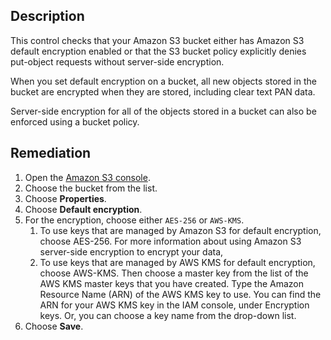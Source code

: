 ## Description

This control checks that your Amazon S3 bucket either has Amazon S3 default encryption enabled or that the S3 bucket policy explicitly denies put-object requests without server-side encryption.

When you set default encryption on a bucket, all new objects stored in the bucket are encrypted when they are stored, including clear text PAN data.

Server-side encryption for all of the objects stored in a bucket can also be enforced using a bucket policy.

## Remediation

1. Open the [Amazon S3 console](https://console.aws.amazon.com/s3/).
2. Choose the bucket from the list.
3. Choose **Properties**.
4. Choose **Default encryption**.
5. For the encryption, choose either `AES-256` or `AWS-KMS`.
   1. To use keys that are managed by Amazon S3 for default encryption, choose AES-256. For more information about using Amazon S3 server-side encryption to encrypt your data,
   2. To use keys that are managed by AWS KMS for default encryption, choose AWS-KMS. Then choose a master key from the list of the AWS KMS master keys that you have created. Type the Amazon Resource Name (ARN) of the AWS KMS key to use. You can find the ARN for your AWS KMS key in the IAM console, under Encryption keys. Or, you can choose a key name from the drop-down list.
6. Choose **Save**.